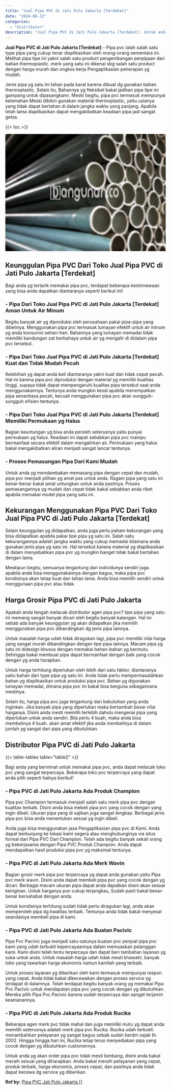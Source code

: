 ```yaml
---
title: "Jual Pipa PVC di Jati Pulo Jakarta [Terdekat]"
date: "2024-06-22"
categories: 
  - "distributor"
description: "Jual Pipa PVC di Jati Pulo Jakarta [Terdekat]. Untuk anda yg akan order pipa pvc tidak mesti bimbang, disini anda bakal meraih sesuai yang diharapkan. Anda b..."
---
```


**Jual Pipa PVC di Jati Pulo Jakarta \[Terdekat\]** – Pipa pvc ialah salah satu type pipa yang cukup tenar diaplikasikan oleh orang-orang sementara ini. Melihat pipa tipe ini yakni salah satu product pengembangan perpipaan dari bahan thermoplastic. merk yang satu ini dikenal sbg salah satu product dengan harga murah dan ongkos kerja Pengaplikasian penerapan yg mudah.

Jenis pipa yg satu ini tahan pada karat karena dibuat dg gunakan bahan thermoplastic. Selain itu, Bahannya yg fleksibel bakal jadikan pipa tipe ini gampang untuk dipasangkann. Meski begitu, pipa pvc termasuk mempunyai kelemahan Meski dibikin gunakan material thermoplastic, yaitu usianya yang tidak dapat bertahan di dalam jangka waktu yang panjang. Apabila telah lama diaplikasikan dapat mengakibatkan keadaan pipa jadi sangat getas.

{{< toc >}}

![Jual Pipa PVC di Jati Pulo Jakarta [Terdekat]](/images/jaul-pipa-pvc-37.png)

## Keunggulan Pipa PVC Dari Toko Jual Pipa PVC di Jati Pulo Jakarta \[Terdekat\]

Bagi anda yg tertarik memakai pipa pvc, terdapat beberapa keistimewaan yang bisa anda dapatkan diantaranya seperti berikut ini!

### \- Pipa Dari Toko Jual Pipa PVC di Jati Pulo Jakarta \[Terdekat\] Aman Untuk Air Minum

Begitu banyak air yg diproduksi oleh perusahaan pakai pipa-pipa yang dibelinya. Menggunakan pipa pvc termasuk lumayan efektif untuk air minum yg anda konsumsi sehari-hari. Bahannya yang lumayan memadai tidak memiliki kandungan zat berbahaya untuk air yg mengalir di didalam pipa pvc tersebut.

### \- Pipa Dari Toko Jual Pipa PVC di Jati Pulo Jakarta \[Terdekat\] Kuat dan Tidak Mudah Pecah

Kelebihan yg dapat anda beli diantaranya yakni kuat dan tidak cepat pecah. Hal ini karena pipa pvc diproduksi dengan material yg memiliki kualitas tinggi, supaya tidak dapat mempengaruhi kualitas pipa tersebut saat anda menggunakannya. Tentunya anda mungkin kesal apabila menempatkan pipa senantiasa pecah, kecuali menggunakan pipa pvc akan sungguh-sungguh efisien tentunya.

### \- Pipa Dari Toko Jual Pipa PVC di Jati Pulo Jakarta \[Terdekat\] Memiliki Permukaan yg Halus

Bagian keuntungan yg bisa anda peroleh seterusnya yaitu punyai permukaan yg halus. Keadaan ini dapat sebabkan pipa pvc mampu bermanfaat secara efektif dalam mengalirkan air. Permukaan yang halus bakal mengakibatkan aliran menjadi sangat lancar tentunya.

### \- Proses Pemasangan Pipa Dari Kami Mudah

Untuk anda yg mendambakan memasang pipa dengan cepat dan mudah, pipa pvc menjadi pilihan yg amat pas untuk anda. Ragam pipa yang satu ini benar-benar bakal amat untungkan untuk anda pastinya. Proses pemasangannya yg mudah dan cepat tidak bakal sebabkan anda ribet apabila memakai model pipa yang satu ini.

## Kekurangan Menggunakan Pipa PVC Dari Toko Jual Pipa PVC di Jati Pulo Jakarta \[Terdekat\]

Selain keunggulan yg didapatkan, anda juga perlu paham kekurangan yang bisa didapatkan apabila pakai tipe pipa yg satu ini. Salah satu kekurangannya adalah jangka waktu yang cukup memadai bilamana anda gunakan jenis pipa yg satu ini. Hal tersebut karena material yg diaplikasikan di dalam menyebabkan pipa pvc yg mungkin banget tidak bakal bertahan dengan lama.

Meskipun begitu, semuanya tergantung dari individunya sendiri juga. apabila anda bisa menggunakannya dengan bagus, maka pipa pvc kondisinya akan tetap kuat dan tahan lama. Anda bisa memilih sendiri untuk menggunaan pipa pvc atau tidak.

## Harga Grosir Pipa PVC di Jati Pulo Jakarta

Apakah anda tengah melacak distributor agen pipa pvc? tipe pipa yang satu ini memang sangat banyak dicari oleh begitu banyak kalangan. Hal ini sebab ada banyak keunggulan yg akan didapatkan jika memilih menggunakan pipa pvc dibandingkan dg jenis pipa lainnya.

Untuk masalah harga udah tidak diragukan lagi, pipa pvc memiliki nilai harga yang sangat murah dibandingkan dengan tipe pipa lainnya. Macam pipa yg satu ini didesign khusus dengan memakai bahan-bahan yg bermutu. Sehingga bakal membuat pipa dapat bermanfaat dengan baik yang cocok dengan yg anda harapkan.

Untuk harga terhitung diperlukan oleh lebih dari satu faktor, diantaranya yaitu bahan dari type pipa yg satu ini. Anda tidak perlu mempermasalahkan bahan yg diaplikasikan untuk produksi pipa pvc. Bahan yg digunakan lumayan memadai, dimana pipa pvc ini bakal bisa berguna sebagaimana mestinya.

Selain itu, harga pipa pvc juga tergantung dari kebutuhan yang anda inginkan. Jika banyak pipa yang diperlukan maka bertambah besar nilai harganya. Disini anda mesti memilih terlebih dahulu mengenai pipa yang diperlukan untuk anda sendiri. Bila perlu 4 buah, maka anda bisa membelinya 4 buah. akan amat efektif jika anda membelinya di dalam jumlah yg sangat dari pipa yang dibutuhkan.

## Distributor Pipa PVC di Jati Pulo Jakarta

{{< table-tables table="table2" >}}

Bagi anda yang berminat untuk memakai pipa pvc, anda dapat melacak toko pvc yang sangat terpercaya. Beberapa toko pvc terpercaya yang dapat anda pilih seperti halnya berikut!

### \- Pipa PVC di Jati Pulo Jakarta Ada Produk Champion

Pipa pvc Champion termasuk menjadi salah satu merk pipa pvc dengan kualitas terbaik. Disini anda bisa mebeli pipa pvc yang cocok dengan yang ingin dibeli. Ukuran pipa yang di sajikan juga sangat lengkap. Berbagai jenis pipa pvc bisa anda menentukan sesuai yg ingin dibeli.

Anda juga bisa menggunakan jasa Pengaplikasian pipa pvc di Kami. Anda dapat berkunjung ke lokasi kami segera atau menghubunginya via situs formal dari Pipa PVC Dari Champion. Telah ada begitu banyak sekali orang yg bekerjasama dengan Pipa PVC Produk Champion. Anda dapat mendapatkan hasil produksi pipa pvc yg maksimal tentunya.

### \- Pipa PVC di Jati Pulo Jakarta Ada Merk Wavin

Bagian grosir merk pipa pvc terpercaya yg dapat anda gunakan yaitu Pipa pvc merk wavin. Disini anda dapat membeli pipa pvc yang cocok dengan yg dicari. Berbagai macam ukuran pipa dapat anda dapatkan disini akan sesuai keinginan. Untuk harganya pun cukup terjangkau, Sudah pasti bakal benar-benar bersahabat dengan anda.

Untuk kondisinya terhitung sudah tidak perlu diragukan lagi, anda akan memperoleh pipa dg kwalitas terbaik. Tentunya anda tidak bakal menyesal seandainya membeli pipa di kami.

### \- Pipa PVC di Jati Pulo Jakarta Ada Buatan Pacivic

Pipa Pvc Pacivic juga menjadi satu-satunya buatan pvc penjual pipa pvc kami yang udah terbukti kepercayaannya dalam memuaskan pelanggan kami. Kami disini telah tentu terpercaya dan dapat beri tambahan layanan yg suka untuk anda. Untuk masalah harga udah tidak mesti khawatir, banyak toko yang tawarkan harga ekonomis namun kamilah yang terbaik.

Untuk proses layanan yg diberikan oleh kami termasuk mempunyai respon yang cepat. Anda tidak bakal dikecewakan dengan proses service yg terdapat di dalamnya. Telah terdapat begitu banyak orang yg memakai Pipa Pvc Pacivic untuk mendapatan pipa pvc yang cocok dengan yg dibutuhkan. Mereka pilih Pipa Pvc Pacivic karena sudah terpercaya dan sangat terjamin keamanannya.

### \- Pipa PVC di Jati Pulo Jakarta Ada Produk Rucika

Beberapa agen merk pvc tidak mahal dan juga memiliki mutu yg dapat anda memilih seterusnya adalah merk pipa pvc Rucika. Rucika udah terbukti menambahkan pelayanan yg sangat bagus sebab sudah berdiri sejak th. 2002. Hingga hingga hari ini, Rucika tetap terus menyediakan pipa yang cocok dengan yg dibutuhkan customernya.

Untuk anda yg akan order pipa pvc tidak mesti bimbang, disini anda bakal meraih sesuai yang diharapkan. Anda bakal meraih pelayanan yang cepat, produk terbaik, harga ekonomis, proses cepat, dan pastinya anda tidak dapat kecewa dg service yg diberikan.

**Ref by:** [Pipa PVC Jati Pulo Jakarta []](https://id.wikipedia.org/wiki/Pipa)
